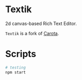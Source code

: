 # Textik

2d canvas-based Rich Text Editor.

`Textik` is a fork of [Carota](https://github.com/danielearwicker/carota).

# Scripts

```bash
# testing
npm start
```
